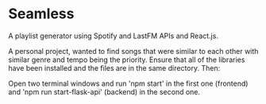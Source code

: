 # Seamless
A playlist generator using Spotify and LastFM APIs and React.js.

A personal project, wanted to find songs that were similar to each other with similar genre and tempo being the priority. Ensure that all of the libraries have been installed and the files are in the same directory. Then:

Open two terminal windows and run 'npm start' in the first one (frontend) and 'npm run start-flask-api' (backend) in the second one.


